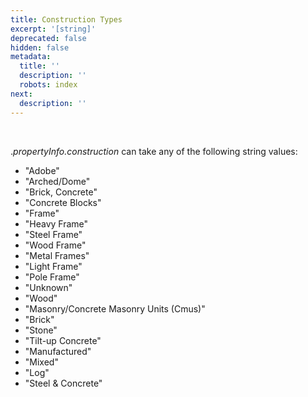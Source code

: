 ```yaml
---
title: Construction Types
excerpt: '[string]'
deprecated: false
hidden: false
metadata:
  title: ''
  description: ''
  robots: index
next:
  description: ''
---
```

<br />

.*propertyInfo.construction* can take any of the following string values:

* "Adobe"
* "Arched/Dome"
* "Brick, Concrete"
* "Concrete Blocks"
* "Frame"
* "Heavy Frame"
* "Steel Frame"
* "Wood Frame"
* "Metal Frames"
* "Light Frame"
* "Pole Frame"
* "Unknown"
* "Wood"
* "Masonry/Concrete Masonry Units (Cmus)"
* "Brick"
* "Stone"
* "Tilt-up Concrete"
* "Manufactured"
* "Mixed"
* "Log"
* "Steel & Concrete"